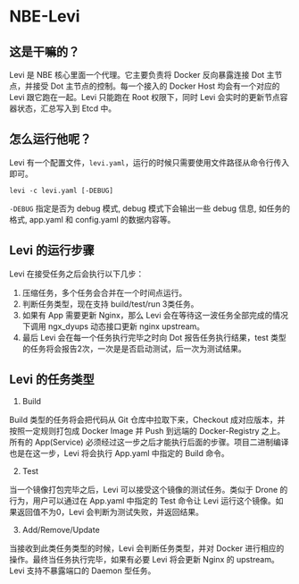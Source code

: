 # NBE-Levi

## 这是干嘛的？

Levi 是 NBE 核心里面一个代理。它主要负责将 Docker 反向暴露连接 Dot 主节点，并接受 Dot 主节点的控制。每一个接入的 Docker Host 均会有一个对应的 Levi 跟它跑在一起。Levi 只能跑在 Root 权限下，同时 Levi 会实时的更新节点容器状态，汇总写入到 Etcd 中。

## 怎么运行他呢？

Levi 有一个配置文件，`levi.yaml`，运行的时候只需要使用文件路径从命令行传入即可。

    levi -c levi.yaml [-DEBUG]

`-DEBUG` 指定是否为 debug 模式, debug 模式下会输出一些 debug 信息, 如任务的格式, app.yaml 和 config.yaml 的数据内容等。

## Levi 的运行步骤

Levi 在接受任务之后会执行以下几步：

1. 压缩任务，多个任务会合并在一个时间点运行。
2. 判断任务类型，现在支持 build/test/run 3类任务。
3. 如果有 App 需要更新 Nginx，那么 Levi 会在等待这一波任务全部完成的情况下调用 ngx_dyups 动态接口更新 nginx upstream。
4. 最后 Levi 会在每一个任务执行完毕之时向 Dot 报告任务执行结果，test 类型的任务将会报告2次，一次是是否启动测试，后一次为测试结果。

## Levi 的任务类型

1. Build

Build 类型的任务将会把代码从 Git 仓库中拉取下来，Checkout 成对应版本，并按照一定规则打包成 Docker Image 并 Push 到远端的 Docker-Registry 之上。所有的 App(Service) 必须经过这一步之后才能执行后面的步骤。项目二进制编译也是在这一步，Levi 将会执行 App.yaml 中指定的 Build 命令。

2. Test

当一个镜像打包完毕之后，Levi 可以接受这个镜像的测试任务。类似于 Drone 的行为，用户可以通过在 App.yaml 中指定的 Test 命令让 Levi 运行这个镜像。如果返回值不为0，Levi 会判断为测试失败，并返回结果。

3. Add/Remove/Update

当接收到此类任务类型的时候，Levi 会判断任务类型，并对 Docker 进行相应的操作。最终当任务执行完毕，如果有必要 Levi 将会更新 Nginx 的 upstream。Levi 支持不暴露端口的 Daemon 型任务。
